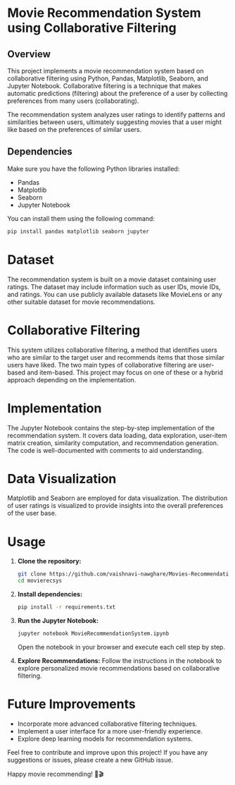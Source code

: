 # Movie Recommendation System using Collaborative Filtering

## Overview

This project implements a movie recommendation system based on collaborative filtering using Python, Pandas, Matplotlib, Seaborn, and Jupyter Notebook. Collaborative filtering is a technique that makes automatic predictions (filtering) about the preference of a user by collecting preferences from many users (collaborating).

The recommendation system analyzes user ratings to identify patterns and similarities between users, ultimately suggesting movies that a user might like based on the preferences of similar users.

## Dependencies

Make sure you have the following Python libraries installed:

- Pandas
- Matplotlib
- Seaborn
- Jupyter Notebook

You can install them using the following command:

```bash
pip install pandas matplotlib seaborn jupyter
```

# Dataset
The recommendation system is built on a movie dataset containing user ratings. The dataset may include information such as user IDs, movie IDs, and ratings. You can use publicly available datasets like MovieLens or any other suitable dataset for movie recommendations.

# Collaborative Filtering
This system utilizes collaborative filtering, a method that identifies users who are similar to the target user and recommends items that those similar users have liked. The two main types of collaborative filtering are user-based and item-based. This project may focus on one of these or a hybrid approach depending on the implementation.

# Implementation
The Jupyter Notebook contains the step-by-step implementation of the recommendation system. It covers data loading, data exploration, user-item matrix creation, similarity computation, and recommendation generation. The code is well-documented with comments to aid understanding.

# Data Visualization
Matplotlib and Seaborn are employed for data visualization. The distribution of user ratings is visualized to provide insights into the overall preferences of the user base.

# Usage
1. **Clone the repository:**
    ```bash
    git clone https://github.com/vaishnavi-nawghare/Movies-Recommendation-System.git
    cd movierecsys
    ```

2. **Install dependencies:**
    ```bash
    pip install -r requirements.txt
    ```

3. **Run the Jupyter Notebook:**
    ```bash
    jupyter notebook MovieRecommendationSystem.ipynb
    ```
    Open the notebook in your browser and execute each cell step by step.

4. **Explore Recommendations:**
    Follow the instructions in the notebook to explore personalized movie recommendations based on collaborative filtering.

# Future Improvements
- Incorporate more advanced collaborative filtering techniques.
- Implement a user interface for a more user-friendly experience.
- Explore deep learning models for recommendation systems.

Feel free to contribute and improve upon this project! If you have any suggestions or issues, please create a new GitHub issue.

Happy movie recommending! 🍿🎬
